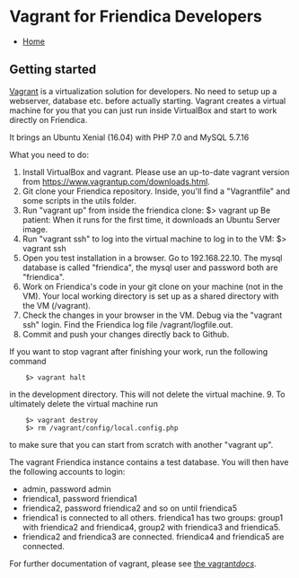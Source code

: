 Vagrant for Friendica Developers
===================

* [Home](help)

Getting started
---------------

[Vagrant](https://www.vagrantup.com/) is a virtualization solution for developers.
No need to setup up a webserver, database etc. before actually starting.
Vagrant creates a virtual machine for you that you can just run inside VirtualBox and start to work directly on Friendica.

It brings an Ubuntu Xenial (16.04) with PHP 7.0 and MySQL 5.7.16

What you need to do:

1. Install VirtualBox and vagrant.
Please use an up-to-date vagrant version from https://www.vagrantup.com/downloads.html.
2. Git clone your Friendica repository.
Inside, you'll find a "Vagrantfile" and some scripts in the utils folder.
3. Run "vagrant up" from inside the friendica clone:
        $> vagrant up
Be patient: When it runs for the first time, it downloads an Ubuntu Server image.
4. Run "vagrant ssh" to log into the virtual machine to log in to the VM:
        $> vagrant ssh
5. Open you test installation in a browser.
Go to 192.168.22.10.
The mysql database is called "friendica", the mysql user and password both are "friendica".
6. Work on Friendica's code in your git clone on your machine (not in the VM).
Your local working directory is set up as a shared directory with the VM (/vagrant).
7. Check the changes in your browser in the VM.
Debug via the "vagrant ssh" login.
Find the Friendica log file /vagrant/logfile.out.
8. Commit and push your changes directly back to Github.

If you want to stop vagrant after finishing your work, run the following command

		$> vagrant halt

in the development directory.
This will not delete the virtual machine.
9. To ultimately delete the virtual machine run

        $> vagrant destroy
        $> rm /vagrant/config/local.config.php

to make sure that you can start from scratch with another "vagrant up".

The vagrant Friendica instance contains a test database.
You will then have the following accounts to login:

  * admin, password admin
  * friendica1, password friendica1
  * friendica2, password friendica2 and so on until friendica5
  * friendica1 is connected to all others. friendica1 has two groups: group1 with friendica2 and friendica4, group2 with friendica3 and friendica5.
  * friendica2 and friendica3 are connected. friendica4 and friendica5 are connected.

For further documentation of vagrant, please see [the vagrant*docs*](https://docs.vagrantup.com/v2/).
